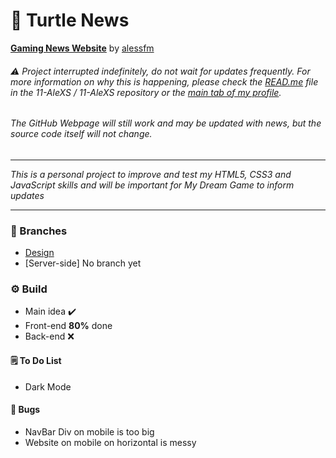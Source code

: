 # 🐢 Turtle News
[**Gaming News Website**](https://11-alexs.github.io/Turtle_News/) by [alessfm](https://github.com/11-AleXS)

###### ⚠️ Project interrupted indefinitely, do not wait for updates frequently. For more information on why this is happening, please check the [READ.me](https://github.com/11-AleXS/11-AleXS/blob/main/README.md) file in the 11-AleXS / 11-AleXS repository or the [main tab of my profile](https://github.com/11-AleXS).

###### The GitHub Webpage will still work and may be updated with news, but the source code itself will not change.
***
_This is a personal project to improve and test my HTML5, CSS3 and JavaScript skills and will be important for My Dream Game to inform updates_
*** 
### 🌳 Branches
- [Design](https://github.com/11-AleXS/Turtle_Plus/tree/new_content)
- [Server-side] No branch yet
 
### ⚙️ Build
- Main idea ✔️
- Front-end **80%** done
- Back-end ❌

#### 🗒️ To Do List
- Dark Mode

#### 🦗 Bugs
- NavBar Div on mobile is too big
- Website on mobile on horizontal is messy
